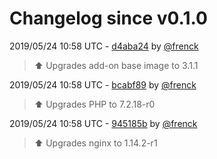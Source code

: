 # Changelog since v0.1.0

2019/05/24 10:58 UTC - [d4aba24](https://github.com/hassio-addons/addon-grocy/commit/d4aba244d1f49d9813cb7bde8a33f23d4c4335b4) by [@frenck](https://github.com/frenck)
> :arrow_up: Upgrades add-on base image to 3.1.1 

2019/05/24 10:58 UTC - [bcabf89](https://github.com/hassio-addons/addon-grocy/commit/bcabf89ca393cc99e31c72e50a8b6e52c77b1372) by [@frenck](https://github.com/frenck)
> :arrow_up: Upgrades PHP to 7.2.18-r0 

2019/05/24 10:58 UTC - [945185b](https://github.com/hassio-addons/addon-grocy/commit/945185b3eb106eb4814f66c1f722e60534b6c33d) by [@frenck](https://github.com/frenck)
> :arrow_up: Upgrades nginx to 1.14.2-r1 

